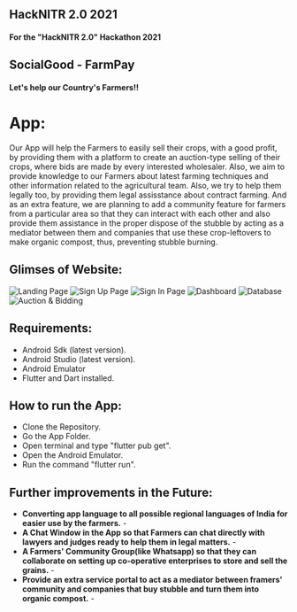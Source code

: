 ## HackNITR 2.0 2021
#### For the "HackNITR 2.0" Hackathon 2021

## SocialGood - FarmPay
#### Let's help our Country's Farmers!!

# App: 

Our App will help the Farmers to easily sell their crops, with a good profit, by providing them with a platform to create an auction-type selling of their crops, where bids are made by every interested wholesaler. Also, we aim to provide knowledge to our Farmers about latest farming techniques and other information related to the agricultural team. Also, we try to help them legally too, by providing them legal assisstance about contract farming. And as an extra feature, we are planning to add a community feature for farmers from a particular area so that they can interact with each other and also provide them assistance in the proper dispose of the stubble by acting as a mediator between them and companies that use these crop-leftovers to make organic compost, thus, preventing stubble burning.

## Glimses of Website:
![Landing Page](images/landing.png?raw=true)
![Sign Up Page](images/up.png?raw=true)
![Sign In Page](images/in.png?raw=true)
![Dashboard](images/Website.gif?raw=true)
![Database](images/database.png?raw=true)
![Auction & Bidding](images/auction.png?raw=true)

## Requirements:

- Android Sdk (latest version).
- Android Studio (latest version).
- Android Emulator
- Flutter and Dart installed.


## How to run the App:

- Clone the Repository.
- Go the App Folder.
- Open terminal and type "flutter pub get".
- Open the Android Emulator.
- Run the command "flutter run".

## Further improvements in the Future:

- **Converting app language to all possible regional languages of India for easier use by the farmers.** -
- **A Chat Window in the App so that Farmers can chat directly with lawyers and judges ready to help them in legal matters.** -
- **A Farmers' Community Group(like Whatsapp) so that they can collaborate on setting up co-operative enterprises to store and sell the grains.** -
- **Provide an extra service portal to act as a mediator between framers' community and companies that buy stubble and turn them into organic compost.** -